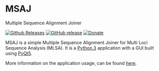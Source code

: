 # MSAJ
Multiple Sequence Alignment Joiner

[![Github Releases](https://img.shields.io/github/downloads/Godrigos/MSAJ/total.svg?style=flat-square)](https://github.com/Godrigos/PCRCalc/releases)
[![GitHub release](https://img.shields.io/github/release/Godrigos/MSAJ.svg?style=flat-square)](https://github.com/Godrigos/PCRCalc/releases/latest)
[![Donate](https://img.shields.io/badge/Donate-PayPal-green.svg?style=flat-square)](https://www.paypal.com/cgi-bin/webscr?cmd=_donations&business=DP9T5DXR2KTKA&lc=US&currency_code=BRL&bn=PP%2dDonationsBF%3abtn_donate_SM%2egif%3aNonHosted)

MSAJ is a simple Multiple Sequence Alignment Joiner for 
Multi Loci Sequence Analysis (MLSA).
It is a [Python 3](https://www.python.org) application
with a GUI built using [PyQt5](https://www.riverbankcomputing.com/software/pyqt/intro).

More information on the application usage, can be found
[here](https://github.com/Godrigos/MSAJ/wiki).
